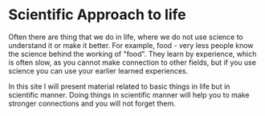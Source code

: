 # Scientific Approach to life 

Often there are thing that we do in life, where we do not use science to understand it 
or make it better. For example, food - very less people know the science behind the
working of "food". They learn by experience, which is often slow, as 
you cannot make connection to other fields, but if you use
science you can use your earlier learned experiences. 

In this site I will present material related to basic things in life but in
scientific manner. Doing things in scientific manner will help you to make
stronger connections and you will not forget them.

